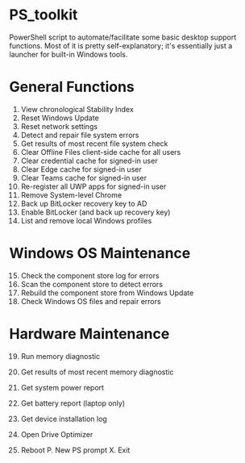 # PS_toolkit
PowerShell script to automate/facilitate some basic desktop support functions.
Most of it is pretty self-explanatory; it's essentially just a launcher for built-in Windows tools.

General Functions       
======================================================= 
1. View chronological Stability Index  
2. Reset Windows Update     
3. Reset network settings 
4. Detect and repair file system errors     
5. Get results of most recent file system check 
6. Clear Offline Files client-side cache for all users 
7. Clear credential cache for signed-in user   
8. Clear Edge cache for signed-in user    
9. Clear Teams cache for signed-in user    
10. Re-register all UWP apps for signed-in user    
11. Remove System-level Chrome
12. Back up BitLocker recovery key to AD
13. Enable BitLocker (and back up recovery key)                                              
14. List and remove local Windows profiles

Windows OS Maintenance
=======================================================
15. Check the component store log for errors
16. Scan the component store to detect errors
17. Rebuild the component store from Windows Update
18. Check Windows OS files and repair errors

Hardware Maintenance
=======================================================
19. Run memory diagnostic
20. Get results of most recent memory diagnostic
21. Get system power report
22. Get battery report (laptop only)
23. Get device installation log
24. Open Drive Optimizer

 0. Reboot
 P. New PS prompt
 X. Exit
